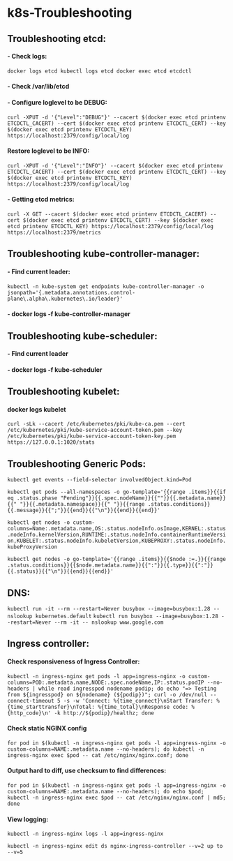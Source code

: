 # k8s-Troubleshooting

## Troubleshooting etcd:
#### - Check logs: 
`docker logs etcd
kubectl logs etcd
docker exec etcd etcdctl`
#### - Check /var/lib/etcd
#### - Configure loglevel to be DEBUG:
`curl -XPUT -d '{"Level":"DEBUG"}' --cacert $(docker exec etcd printenv ETCDCTL_CACERT) --cert $(docker exec etcd printenv ETCDCTL_CERT) --key $(docker exec etcd printenv ETCDCTL_KEY) https://localhost:2379/config/local/log`

#### Restore loglevel to be INFO:
`curl -XPUT -d '{"Level":"INFO"}' --cacert $(docker exec etcd printenv ETCDCTL_CACERT) --cert $(docker exec etcd printenv ETCDCTL_CERT) --key $(docker exec etcd printenv ETCDCTL_KEY) https://localhost:2379/config/local/log`

#### - Getting etcd metrics:
`curl -X GET --cacert $(docker exec etcd printenv ETCDCTL_CACERT) --cert $(docker exec etcd printenv ETCDCTL_CERT) --key $(docker exec etcd printenv ETCDCTL_KEY) https://localhost:2379/config/local/log https://localhost:2379/metrics`

## Troubleshooting kube-controller-manager:
#### - Find current leader:
`kubectl -n kube-system get endpoints kube-controller-manager -o jsonpath='{.metadata.annotations.control-plane\.alpha\.kubernetes\.io/leader}'`

#### - docker logs -f kube-controller-manager

## Troubleshooting kube-scheduler:
#### - Find current leader
#### - docker logs -f kube-scheduler

## Troubleshooting kubelet:

#### docker logs kubelet
`curl -sLk --cacert /etc/kubernetes/pki/kube-ca.pem --cert /etc/kubernetes/pki/kube-service-account-token.pem --key /etc/kubernetes/pki/kube-service-account-token-key.pem https://127.0.0.1:1020/stats`

## Troubleshooting Generic Pods:

`kubectl get events --field-selector involvedObject.kind=Pod`

`kubectl get pods --all-namespaces -o go-template='{{range .items}}{{if eq .status.phase "Pending"}}{{.spec.nodeName}}{{""}}{{.metadata.name}}{{" "}}{{.metadata.namespace}}{{" "}}{{range .status.conditions}}{{.message}}{{";"}}{{end}}{{"\n"}}{{end}}{{end}}'`

`kubectl get nodes -o custom-columns=Name:.metadata.name,OS:.status.nodeInfo.osImage,KERNEL:.status.nodeInfo.kernelVersion,RUNTIME:.status.nodeInfo.containerRuntimeVersion,KUBELET:.status.nodeInfo.kubeletVersion,KUBEPROXY:.status.nodeInfo.kubeProxyVersion`


`kubectl get nodes -o go-template='{{range .items}}{{$node :=.}}{{range .status.conditions}}{{$node.metadata.name}}{{":"}}{{.type}}{{":"}}{{.status}}{{"\n"}}{{end}}{{end}}'`

## DNS:

`kubectl run -it --rm --restart=Never busybox --image=busybox:1.28 -- nslookup kubernetes.default`
`kubectl run busybox --image=busybox:1.28 --restart=Never --rm -it -- nslookup www.google.com`

## Ingress controller:

#### Check responsiveness of Ingress Controller: 
`kubectl -n ingress-nginx get pods -l app=ingress-nginx -o custom-columns=POD:.metadata.name,NODE:.spec.nodeName,IP:.status.podIP --no-headers | while read ingresspod nodename podip; do echo "=> Testing from ${ingresspod} on ${nodename} (${podip})"; curl -o /dev/null --connect-timeout 5 -s -w 'Connect: %{time_connect}\nStart Transfer: %{time_starttransfer}\nTotal: %{time_total}\nResponse code: %{http_code}\n' -k http://${podip}/healthz; done`

#### Check static NGINX config

`for pod in $(kubectl -n ingress-nginx get pods -l app=ingress-nginx -o custom-columns=NAME:.metadata.name --no-headers); do kubectl -n ingress-nginx exec $pod -- cat /etc/nginx/nginx.conf; done`

#### Output hard to diff, use checksum to find differences:

`for pod in $(kubectl -n ingress-nginx get pods -l app=ingress-nginx -o custom-columns=NAME:.metadata.name --no-headers); do echo $pod; kubectl -n ingress-nginx exec $pod -- cat /etc/nginx/nginx.conf | md5; done`

#### View logging:

`kubectl -n ingress-nginx logs -l app=ingress-nginx`

`kubectl -n ingress-nginx edit ds nginx-ingress-controller --v=2 up to --v=5`
